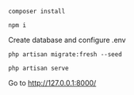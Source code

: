 ```
composer install

npm i
```

Create database and configure .env

```
php artisan migrate:fresh --seed

php artisan serve
```

Go to http://127.0.0.1:8000/
